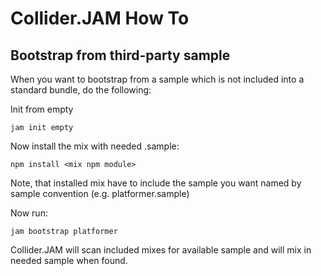 Collider.JAM How To
===================

## Bootstrap from third-party sample

When you want to bootstrap from a sample
which is not included into a standard
bundle, do the following:

Init from empty
```
jam init empty
```

Now install the mix with needed .sample:
```
npm install <mix npm module>
```

Note, that installed mix have to
include the sample you want
named by sample convention (e.g. platformer.sample)

Now run:
```
jam bootstrap platformer
```
Collider.JAM will scan included mixes for available
sample and will mix in needed sample when found.

